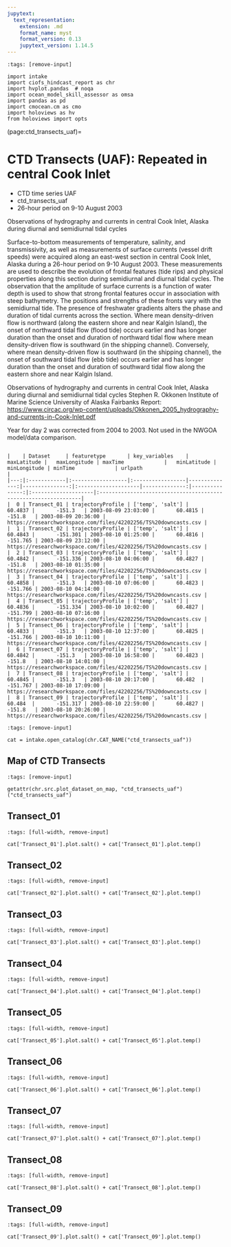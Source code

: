 ```yaml
---
jupytext:
  text_representation:
    extension: .md
    format_name: myst
    format_version: 0.13
    jupytext_version: 1.14.5
---
```


```{code-cell}
:tags: [remove-input]

import intake
import ciofs_hindcast_report as chr
import hvplot.pandas  # noqa
import ocean_model_skill_assessor as omsa
import pandas as pd
import cmocean.cm as cmo
import holoviews as hv
from holoviews import opts
```

(page:ctd_transects_uaf)=
# CTD Transects (UAF): Repeated in central Cook Inlet

* CTD time series UAF
* ctd_transects_uaf
* 26-hour period on 9-10 August 2003

Observations of hydrography and currents in central Cook Inlet, Alaska during diurnal
and semidiurnal tidal cycles

Surface-to-bottom measurements of temperature, salinity, and transmissivity, as well as measurements of surface currents (vessel drift speeds) were acquired along an east-west section in central Cook Inlet, Alaska during a 26-hour period on 9-10 August 2003. These measurements are used to describe the evolution of frontal features (tide rips) and physical properties along this section during semidiurnal and diurnal tidal cycles. The observation that the amplitude of surface currents is a function of water depth is used to show that strong frontal features occur in association with steep bathymetry. The positions and strengths of these fronts vary with the semidiurnal tide. The presence of freshwater gradients alters the phase and duration of tidal currents across the section. Where mean density-driven flow is northward (along the eastern shore and near Kalgin Island), the onset of northward tidal flow (flood tide) occurs earlier and has longer duration than the onset and duration of northward tidal flow where mean density-driven flow is southward (in the shipping channel). Conversely, where mean density-driven flow is southward (in the shipping channel), the onset of southward tidal flow (ebb tide) occurs earlier and has longer duration than the onset and duration of southward tidal flow along the eastern shore and near Kalgin Island. 

Observations of hydrography and currents in central Cook Inlet, Alaska during diurnal
and semidiurnal tidal cycles
Stephen R. Okkonen
Institute of Marine Science
University of Alaska Fairbanks
Report: https://www.circac.org/wp-content/uploads/Okkonen_2005_hydrography-and-currents-in-Cook-Inlet.pdf


Year for day 2 was corrected from 2004 to 2003. Not used in the NWGOA model/data comparison.

```{dropdown} Dataset metadata

|    | Dataset     | featuretype       | key_variables    |   maxLatitude |   maxLongitude | maxTime             |   minLatitude |   minLongitude | minTime             | urlpath                                                         |
|---:|:------------|:------------------|:-----------------|--------------:|---------------:|:--------------------|--------------:|---------------:|:--------------------|:----------------------------------------------------------------|
|  0 | Transect_01 | trajectoryProfile | ['temp', 'salt'] |       60.4837 |       -151.3   | 2003-08-09 23:03:00 |       60.4815 |       -151.8   | 2003-08-09 20:36:00 | https://researchworkspace.com/files/42202256/TS%20downcasts.csv |
|  1 | Transect_02 | trajectoryProfile | ['temp', 'salt'] |       60.4843 |       -151.301 | 2003-08-10 01:25:00 |       60.4816 |       -151.765 | 2003-08-09 23:12:00 | https://researchworkspace.com/files/42202256/TS%20downcasts.csv |
|  2 | Transect_03 | trajectoryProfile | ['temp', 'salt'] |       60.4842 |       -151.336 | 2003-08-10 04:06:00 |       60.4827 |       -151.8   | 2003-08-10 01:35:00 | https://researchworkspace.com/files/42202256/TS%20downcasts.csv |
|  3 | Transect_04 | trajectoryProfile | ['temp', 'salt'] |       60.4858 |       -151.3   | 2003-08-10 07:06:00 |       60.4823 |       -151.766 | 2003-08-10 04:14:00 | https://researchworkspace.com/files/42202256/TS%20downcasts.csv |
|  4 | Transect_05 | trajectoryProfile | ['temp', 'salt'] |       60.4836 |       -151.334 | 2003-08-10 10:02:00 |       60.4827 |       -151.799 | 2003-08-10 07:16:00 | https://researchworkspace.com/files/42202256/TS%20downcasts.csv |
|  5 | Transect_06 | trajectoryProfile | ['temp', 'salt'] |       60.4833 |       -151.3   | 2003-08-10 12:37:00 |       60.4825 |       -151.766 | 2003-08-10 10:11:00 | https://researchworkspace.com/files/42202256/TS%20downcasts.csv |
|  6 | Transect_07 | trajectoryProfile | ['temp', 'salt'] |       60.4842 |       -151.3   | 2003-08-10 16:58:00 |       60.4823 |       -151.8   | 2003-08-10 14:01:00 | https://researchworkspace.com/files/42202256/TS%20downcasts.csv |
|  7 | Transect_08 | trajectoryProfile | ['temp', 'salt'] |       60.4845 |       -151.3   | 2003-08-10 20:17:00 |       60.482  |       -151.767 | 2003-08-10 17:09:00 | https://researchworkspace.com/files/42202256/TS%20downcasts.csv |
|  8 | Transect_09 | trajectoryProfile | ['temp', 'salt'] |       60.484  |       -151.317 | 2003-08-10 22:59:00 |       60.4827 |       -151.8   | 2003-08-10 20:26:00 | https://researchworkspace.com/files/42202256/TS%20downcasts.csv |

```



```{code-cell}
:tags: [remove-input]

cat = intake.open_catalog(chr.CAT_NAME("ctd_transects_uaf"))
```

## Map of CTD Transects
    

```{code-cell}
:tags: [remove-input]

getattr(chr.src.plot_dataset_on_map, "ctd_transects_uaf")("ctd_transects_uaf")
```

## Transect_01
        

```{code-cell}
:tags: [full-width, remove-input]

cat['Transect_01'].plot.salt() + cat['Transect_01'].plot.temp()
```

## Transect_02
        

```{code-cell}
:tags: [full-width, remove-input]

cat['Transect_02'].plot.salt() + cat['Transect_02'].plot.temp()
```

## Transect_03
        

```{code-cell}
:tags: [full-width, remove-input]

cat['Transect_03'].plot.salt() + cat['Transect_03'].plot.temp()
```

## Transect_04
        

```{code-cell}
:tags: [full-width, remove-input]

cat['Transect_04'].plot.salt() + cat['Transect_04'].plot.temp()
```

## Transect_05
        

```{code-cell}
:tags: [full-width, remove-input]

cat['Transect_05'].plot.salt() + cat['Transect_05'].plot.temp()
```

## Transect_06
        

```{code-cell}
:tags: [full-width, remove-input]

cat['Transect_06'].plot.salt() + cat['Transect_06'].plot.temp()
```

## Transect_07
        

```{code-cell}
:tags: [full-width, remove-input]

cat['Transect_07'].plot.salt() + cat['Transect_07'].plot.temp()
```

## Transect_08
        

```{code-cell}
:tags: [full-width, remove-input]

cat['Transect_08'].plot.salt() + cat['Transect_08'].plot.temp()
```

## Transect_09
        

```{code-cell}
:tags: [full-width, remove-input]

cat['Transect_09'].plot.salt() + cat['Transect_09'].plot.temp()
```

